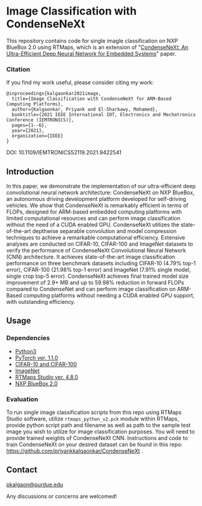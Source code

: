 # Image Classification with CondenseNeXt
This repository contains code for single imagle classification on NXP BlueBox 2.0 using RTMaps, which is an extension of "[CondenseNeXt: An Ultra-Efficient Deep Neural Network for Embedded Systems](https://arxiv.org/abs/2112.00698)" paper.

### Citation

If you find my work useful, please consider citing my work:

```
@inproceedings{kalgaonkar2021image,
  title={Image Classification with CondenseNeXt for ARM-Based Computing Platforms},
  author={Kalgaonkar, Priyank and El-Sharkawy, Mohamed},
  booktitle={2021 IEEE International IOT, Electronics and Mechatronics Conference (IEMTRONICS)},
  pages={1--6},
  year={2021},
  organization={IEEE}
}
```

DOI: 10.1109/IEMTRONICS52119.2021.9422541

## Introduction
 In this paper, we demonstrate the implementation of our ultra-efficient deep convolutional neural network architecture: CondenseNeXt on NXP BlueBox, an autonomous driving development platform developed for self-driving vehicles. We show that CondenseNeXt is remarkably efficient in terms of FLOPs, designed for ARM-based embedded computing platforms with limited computational resources and can perform image classification without the need of a CUDA enabled GPU. CondenseNeXt utilizes the state-of-the-art depthwise separable convolution and model compression techniques to achieve a remarkable computational efficiency. Extensive analyses are conducted on CIFAR-10, CIFAR-100 and ImageNet datasets to verify the performance of CondenseNeXt Convolutional Neural Network (CNN) architecture. It achieves state-of-the-art image classification performance on three benchmark datasets including CIFAR-10 (4.79% top-1 error), CIFAR-100 (21.98% top-1 error) and ImageNet (7.91% single model, single crop top-5 error). CondenseNeXt achieves final trained model size improvement of 2.9+ MB and up to 59.98% reduction in forward FLOPs compared to CondenseNet and can perform image classification on ARM-Based computing platforms without needing a CUDA enabled GPU support, with outstanding efficiency.

## Usage

### Dependencies

- [Python3](https://www.python.org/downloads/)
- [PyTorch ver. 1.1.0](http://pytorch.org)
- [CIFAR-10 and CIFAR-100](https://www.cs.toronto.edu/~kriz/cifar.html)
- [ImageNet](https://www.image-net.org/challenges/LSVRC/2012/)
- [RTMaps Studio ver. 4.8.0](https://intempora.com/products/rtmaps/)
- [NXP BlueBox 2.0](https://community.nxp.com/pwmxy87654/attachments/pwmxy87654/connects/258/1/AMF-AUT-T3652.pdf)

### Evaluation

To run single image classification scripts from this repo using RTMaps Studio software, utilize `rtmaps_python_v2.pck` module within RTMaps, provide python script path and filename as well as path to the sample test image you wish to utilize for image classification purposes. You will need to provide trained weights of CondenseNeXt CNN. Instructions and code to train CondenseNeXt on your desired dataset can be found in this repo: https://github.com/priyankkalgaonkar/CondenseNeXt .

## Contact
pkalgaon@purdue.edu

Any discussions or concerns are welcomed!